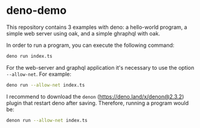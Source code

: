 # deno-demo

This repository contains 3 examples with deno: a hello-world program, a simple web server using oak, and a simple ghraphql  with oak.


In order to run a program, you can execute the following command:

```sh
deno run index.ts 
```
For the web-server and graphql application it's necessary to use the option `--allow-net`. For example:

```sh
deno run --allow-net index.ts 
```

I recommend to download the `denon` (https://deno.land/x/denon@2.3.2) plugin that restart deno after saving. Therefore, running a program would be:

```sh
denon run --allow-net index.ts 
```
